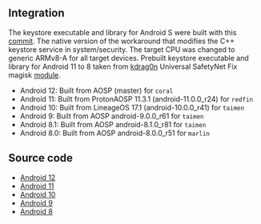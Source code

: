 ## Integration

The keystore executable and library for Android S were built with this [commit](https://github.com/ProtonAOSP/android_system_security/commit/15633a3d29bf727b83083f2c49d906c16527d389). The native version of the workaround that modifies the C++ keystore service in system/security. The target CPU was changed to generic ARMv8-A for all target devices.
Prebuilt keystore executable and library for Android 11 to 8 taken from [kdrag0n](https://github.com/kdrag0n) Universal SafetyNet Fix magisk [module](https://github.com/kdrag0n/safetynet-fix).

- Android 12: Built from AOSP (master) for `coral`
- Android 11: Built from ProtonAOSP 11.3.1 (android-11.0.0_r24) for `redfin`
- Android 10: Built from LineageOS 17.1 (android-10.0.0_r41) for `taimen`
- Android 9: Built from AOSP android-9.0.0_r61 for `taimen`
- Android 8.1: Built from AOSP android-8.1.0_r81 for `taimen`
- Android 8.0: Built from AOSP android-8.0.0_r51 for `marlin`

## Source code

- [Android 12](https://github.com/BiTGApps/system-security/commit/6f04fa132a9a5561816a62f566cd217d1d0b041b)
- [Android 11](https://github.com/ProtonAOSP/android_system_security/commit/15633a3d29bf727b83083f2c49d906c16527d389)
- [Android 10](https://github.com/ProtonAOSP/android_system_security/commit/qt)
- [Android 9](https://github.com/ProtonAOSP/android_system_security/commit/pi)
- [Android 8](https://github.com/ProtonAOSP/android_system_security/commit/oc)
